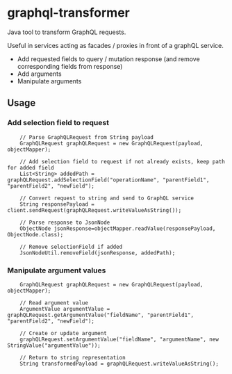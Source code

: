 # graphql-transformer

Java tool to transform GraphQL requests. 

Useful in services acting as facades / proxies in front of a graphQL service.


* Add requested fields to query / mutation response (and remove corresponding fields from response)
* Add arguments
* Manipulate arguments


## Usage


### Add selection field to request

        // Parse GraphQLRequest from String payload
        GraphQLRequest graphQLRequest = new GraphQLRequest(payload, objectMapper);

        // Add selection field to request if not already exists, keep path for added field
        List<String> addedPath = graphQLRequest.addSelectionField("operationName", "parentField1", "parentField2", "newField");
        
        // Convert request to string and send to GraphQL service
        String responsePayload = client.sendRequest(graphQLRequest.writeValueAsString());
        
        // Parse response to JsonNode
        ObjectNode jsonResponse=objectMapper.readValue(responsePayload, ObjectNode.class);
        
        // Remove selectionField if added
        JsonNodeUtil.removeField(jsonResponse, addedPath);



### Manipulate argument values

        GraphQLRequest graphQLRequest = new GraphQLRequest(payload, objectMapper);

        // Read argument value
        ArgumentValue argumentValue = graphQLRequest.getArgumentValue("fieldName", "parentField1", "parentField2", "newField");

        // Create or update argument
        graphQLRequest.setArgumentValue("fieldName", "argumentName", new StringValue("argumentValue"));

        // Return to string representation
        String transformedPayload = graphQLRequest.writeValueAsString();

         
